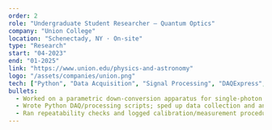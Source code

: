 ```yaml
---
order: 2
role: "Undergraduate Student Researcher — Quantum Optics"
company: "Union College"
location: "Schenectady, NY · On-site"
type: "Research"
start: "04-2023"
end: "01-2025"
link: "https://www.union.edu/physics-and-astronomy"
logo: "/assets/companies/union.png"
tech: ["Python", "Data Acquisition", "Signal Processing", "DAQExpress", "NI"]
bullets:
  - Worked on a parametric down-conversion apparatus for single-photon experiments.
  - Wrote Python DAQ/processing scripts; sped up data collection and analysis workflows.
  - Ran repeatability checks and logged calibration/measurement procedures.
---
```

